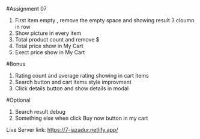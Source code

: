 
#Assignment 07
1. First item empty , remove the empty space and showing result 3 cloumn in row
2. Show picture in every item
3. Total product count and remove $
4. Total price show in My Cart
5. Exect price show in My Cart

#Bonus

1. Rating count and average rating showing in cart items
2. Search button and cart items style improvment
3. Click details button and show details in modal

#Optional 

1. Search result debug
2. Something else when click Buy now button in my cart

Live Server link: https://7-iazadur.netlify.app/